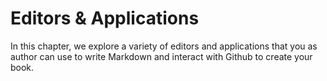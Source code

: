 # Editors & Applications

In this chapter, we explore a variety of editors and applications that you as author can use to write Markdown and interact with Github to create your book.
